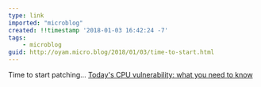 ```yaml
---
type: link
imported: "microblog"
created: !!timestamp '2018-01-03 16:42:24 -7'
tags:
    - microblog
guid: http://oyam.micro.blog/2018/01/03/time-to-start.html
---
```

Time to start patching... [Today's CPU vulnerability: what you need to know](https://security.googleblog.com/2018/01/todays-cpu-vulnerability-what-you-need.html) 
